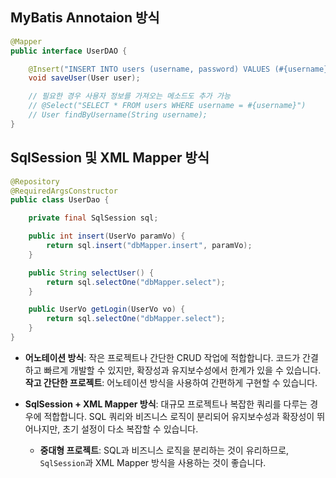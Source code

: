 


## MyBatis Annotaion 방식


```java
@Mapper
public interface UserDAO {

    @Insert("INSERT INTO users (username, password) VALUES (#{username}, #{password})")
    void saveUser(User user);

    // 필요한 경우 사용자 정보를 가져오는 메소드도 추가 가능
    // @Select("SELECT * FROM users WHERE username = #{username}")
    // User findByUsername(String username);
}

```



## SqlSession 및 XML Mapper 방식

```java
@Repository
@RequiredArgsConstructor
public class UserDao {

    private final SqlSession sql;

    public int insert(UserVo paramVo) {
        return sql.insert("dbMapper.insert", paramVo);
    }

    public String selectUser() {
        return sql.selectOne("dbMapper.select");
    }

    public UserVo getLogin(UserVo vo) {
        return sql.selectOne("dbMapper.select");
    }
}

```



- **어노테이션 방식**: 작은 프로젝트나 간단한 CRUD 작업에 적합합니다. 코드가 간결하고 빠르게 개발할 수 있지만, 확장성과 유지보수성에서 한계가 있을 수 있습니다.
	    **작고 간단한 프로젝트**: 어노테이션 방식을 사용하여 간편하게 구현할 수 있습니다.
	
- **SqlSession + XML Mapper 방식**: 대규모 프로젝트나 복잡한 쿼리를 다루는 경우에 적합합니다. SQL 쿼리와 비즈니스 로직이 분리되어 유지보수성과 확장성이 뛰어나지만, 초기 설정이 다소 복잡할 수 있습니다.
	- **중대형 프로젝트**: SQL과 비즈니스 로직을 분리하는 것이 유리하므로, `SqlSession`과 XML Mapper 방식을 사용하는 것이 좋습니다.


